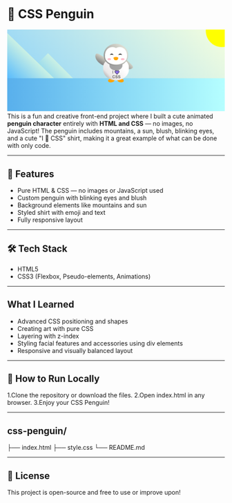 # 🐧 CSS Penguin
![Penguin Preview](penguin/Capture6.PNG)
This is a fun and creative front-end project where I built a cute animated **penguin character** entirely with **HTML and CSS** — no images, no JavaScript! The penguin includes mountains, a sun, blush, blinking eyes, and a cute "I 💜 CSS" shirt, making it a great example of what can be done with only code.

---

## 🎯 Features

- Pure HTML & CSS — no images or JavaScript used
- Custom penguin with blinking eyes and blush
- Background elements like mountains and sun
- Styled shirt with emoji and text
- Fully responsive layout

---

## 🛠️ Tech Stack

- HTML5  
- CSS3 (Flexbox, Pseudo-elements, Animations)

---

## What I Learned
- Advanced CSS positioning and shapes
- Creating art with pure CSS
- Layering with z-index
- Styling facial features and accessories using div elements
- Responsive and visually balanced layout

---

## 🚀 How to Run Locally
1.Clone the repository or download the files.
2.Open index.html in any browser.
3.Enjoy your CSS Penguin!

---

## css-penguin/
├── index.html
├── style.css
└── README.md

---

## 📄 License
This project is open-source and free to use or improve upon!
